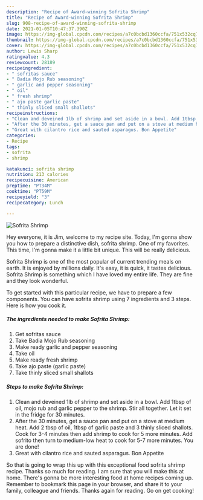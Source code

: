 ```yaml
---
description: "Recipe of Award-winning Sofrita Shrimp"
title: "Recipe of Award-winning Sofrita Shrimp"
slug: 908-recipe-of-award-winning-sofrita-shrimp
date: 2021-01-05T10:47:37.390Z
image: https://img-global.cpcdn.com/recipes/a7c0bcbd1360ccfa/751x532cq70/sofrita-shrimp-recipe-main-photo.jpg
thumbnail: https://img-global.cpcdn.com/recipes/a7c0bcbd1360ccfa/751x532cq70/sofrita-shrimp-recipe-main-photo.jpg
cover: https://img-global.cpcdn.com/recipes/a7c0bcbd1360ccfa/751x532cq70/sofrita-shrimp-recipe-main-photo.jpg
author: Lewis Sharp
ratingvalue: 4.3
reviewcount: 28189
recipeingredient:
- " sofritas sauce"
- " Badia Mojo Rub seasoning"
- " garlic and pepper seasoning"
- " oil"
- " fresh shrimp"
- " ajo paste garlic paste"
- " thinly sliced small shallots"
recipeinstructions:
- "Clean and deveined 1lb of shrimp and set aside in a bowl. Add 1tbsp of oil, mojo rub and garlic pepper to the shrimp. Stir all together. Let it set in the fridge for 30 minutes."
- "After the 30 minutes, get a sauce pan and put on a stove at medium heat. Add 2 tbsp of oil, 1tbsp of garlic paste and 3 thinly sliced shallots. Cook for 3-4 minutes then add shrimp to cook for 5 more minutes. Add sofrito then turn to medium-low heat to cook for 5-7 more minutes. You are done!"
- "Great with cilantro rice and sauted asparagus. Bon Appetite"
categories:
- Recipe
tags:
- sofrita
- shrimp

katakunci: sofrita shrimp 
nutrition: 213 calories
recipecuisine: American
preptime: "PT34M"
cooktime: "PT59M"
recipeyield: "3"
recipecategory: Lunch

---
```



![Sofrita Shrimp](https://img-global.cpcdn.com/recipes/a7c0bcbd1360ccfa/751x532cq70/sofrita-shrimp-recipe-main-photo.jpg)

Hey everyone, it is Jim, welcome to my recipe site. Today, I'm gonna show you how to prepare a distinctive dish, sofrita shrimp. One of my favorites. This time, I'm gonna make it a little bit unique. This will be really delicious.



Sofrita Shrimp is one of the most popular of current trending meals on earth. It is enjoyed by millions daily. It's easy, it is quick, it tastes delicious. Sofrita Shrimp is something which I have loved my entire life. They are fine and they look wonderful.


To get started with this particular recipe, we have to prepare a few components. You can have sofrita shrimp using 7 ingredients and 3 steps. Here is how you cook it.

<!--inarticleads1-->

##### The ingredients needed to make Sofrita Shrimp:

1. Get  sofritas sauce
1. Take  Badia Mojo Rub seasoning
1. Make ready  garlic and pepper seasoning
1. Take  oil
1. Make ready  fresh shrimp
1. Take  ajo paste (garlic paste)
1. Take  thinly sliced small shallots




<!--inarticleads2-->

##### Steps to make Sofrita Shrimp:

1. Clean and deveined 1lb of shrimp and set aside in a bowl. Add 1tbsp of oil, mojo rub and garlic pepper to the shrimp. Stir all together. Let it set in the fridge for 30 minutes.
1. After the 30 minutes, get a sauce pan and put on a stove at medium heat. Add 2 tbsp of oil, 1tbsp of garlic paste and 3 thinly sliced shallots. Cook for 3-4 minutes then add shrimp to cook for 5 more minutes. Add sofrito then turn to medium-low heat to cook for 5-7 more minutes. You are done!
1. Great with cilantro rice and sauted asparagus. Bon Appetite




So that is going to wrap this up with this exceptional food sofrita shrimp recipe. Thanks so much for reading. I am sure that you will make this at home. There's gonna be more interesting food at home recipes coming up. Remember to bookmark this page in your browser, and share it to your family, colleague and friends. Thanks again for reading. Go on get cooking!
